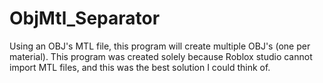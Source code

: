 # ObjMtl_Separator
Using an OBJ's MTL file, this program will create multiple OBJ's (one per material).
This program was created solely because Roblox studio cannot import MTL files, and this was the best solution I could think of.


